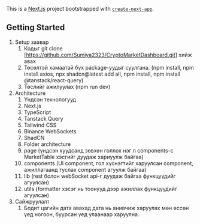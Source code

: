 This is a [Next.js](https://nextjs.org) project bootstrapped with [`create-next-app`](https://nextjs.org/docs/app/api-reference/cli/create-next-app).

## Getting Started

1. Setup заавар
   1. Кодыг git clone [https://github.com/Sumiya2323/CryptoMarketDashboard.git] хийж авах
   2. Төсөлтэй хамаатай бүх package-уудыг суулгана. (npm install, npm install axios, npx shadcn@latest add all, npm install, npm install @tanstack/react-query)
   3. Төслийг ажилуулах (npm run dev)
2. Architecture
   1. Үндсэн технологууд
    1.  Next.js
    2.  TypeScript
    3.  Tanstack Query
    4.  Tailwind CSS
    5.  Binance WebSockets
    6.  ShadCN
   2. Folder architecture
    1.  page (үндсэн хуудсанд зөвхөн голлох нэг л components-с MarketTable хэсгийг дуудаж хариуулж байгаа)
    2.  components (UI component, гол хүснэгтийг харуулсан component, ажиллагаанд туслах component агуулж байгаа)
    3.  lib (rest болон webSocket api-г дуудаж байгаа функцүүдийг агуулсан)
    4.  utils (formatter хэсэг нь тоонууд дээр ажиллах функцүүдийг агуулсан)
3. Сайжруулалт
   1. Бодит цагийн дата авахад дата нь анивчиж харуулах мөн өссөн үед ногоон, буурсан үед улаанаар харуулна.
